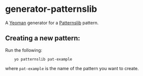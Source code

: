 # generator-patternslib

A [Yeoman](http://yeoman.io) generator for a [Patternslib](http://patternslib.com) pattern.

## Creating a new pattern:

Run the following:

```
    yo patternslib pat-example 
```

where ``pat-example`` is the name of the pattern you want to create.
